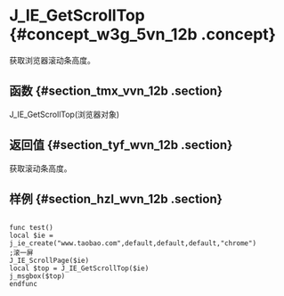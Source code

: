 # J\_IE\_GetScrollTop {#concept_w3g_5vn_12b .concept}

获取浏览器滚动条高度。

## 函数 {#section_tmx_vvn_12b .section}

J\_IE\_GetScrollTop\(浏览器对象\)

## 返回值 {#section_tyf_wvn_12b .section}

获取滚动条高度。

## 样例 {#section_hzl_wvn_12b .section}

```

func test()
local $ie = j_ie_create("www.taobao.com",default,default,default,"chrome")
;滚一屏
J_IE_ScrollPage($ie)
local $top = J_IE_GetScrollTop($ie)
j_msgbox($top)
endfunc
```

